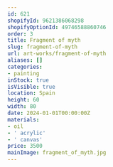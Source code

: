 ```yaml
---
id: 621
shopifyId: 9621386068298
shopifyOptionId: 49746588860746
order: 3
title: Fragment of myth
slug: fragment-of-myth
url: art-works/fragment-of-myth
aliases: []
categories:
- painting
inStock: true
isVisible: true
location: Spain
height: 60
width: 80
date: 2024-01-01T00:00:00Z
materials:
- oil
- ' acrylic'
- ' canvas'
price: 3500
mainImage: fragment_of_myth.jpg
---
```

